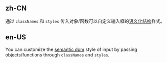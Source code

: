 ## zh-CN

通过 `classNames` 和 `styles` 传入对象/函数可以自定义输入框的[语义化结构](#semantic-input)样式。

## en-US

You can customize the [semantic dom](#semantic-input) style of input by passing objects/functions through `classNames` and `styles`.
